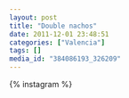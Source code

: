```yaml
---
layout: post
title: "Double nachos"
date: 2011-12-01 23:48:51
categories: ["Valencia"]
tags: []
media_id: "384086193_326209"
---
```


{% instagram %}
